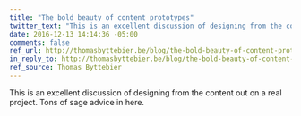 ```yaml
---
title: "The bold beauty of content prototypes"
twitter_text: "This is an excellent discussion of designing from the content out on a real project."
date: 2016-12-13 14:14:36 -05:00
comments: false
ref_url: http://thomasbyttebier.be/blog/the-bold-beauty-of-content-prototypes
in_reply_to: http://thomasbyttebier.be/blog/the-bold-beauty-of-content-prototypes
ref_source: Thomas Byttebier
---
```


This is an excellent discussion of designing from the content out on a real project. Tons of sage advice in here.